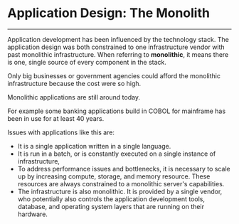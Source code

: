# Application Design: The Monolith 
___

Application development has been influenced by the technology stack. The application design was both constrained to one infrastructure vendor with past monolithic infrastructure. When referring to **monolithic**, it means there is one, single source of every component in the stack. 

Only big businesses or government agencies could afford the monolithic infrastructure because the cost were so high. 

Monolithic applications are still around today. 

For example some banking applications build in COBOL for mainframe has been in use for at least 40 years. 

Issues with applications like this are:

* It is a single application written in a single language. 
* It is run in a batch, or is constantly executed on a single instance of infrastructure, 
* To address performance issues and bottlenecks, it is necessary to scale up by increasing compute, storage, and memory resource. These resources are always constrained to a monolithic server's capabilities. 
* The infrastructure is also monolithic. It is provided by a single vendor, who potentially also controls the application development tools, database, and operating system layers that are running on their hardware. 

